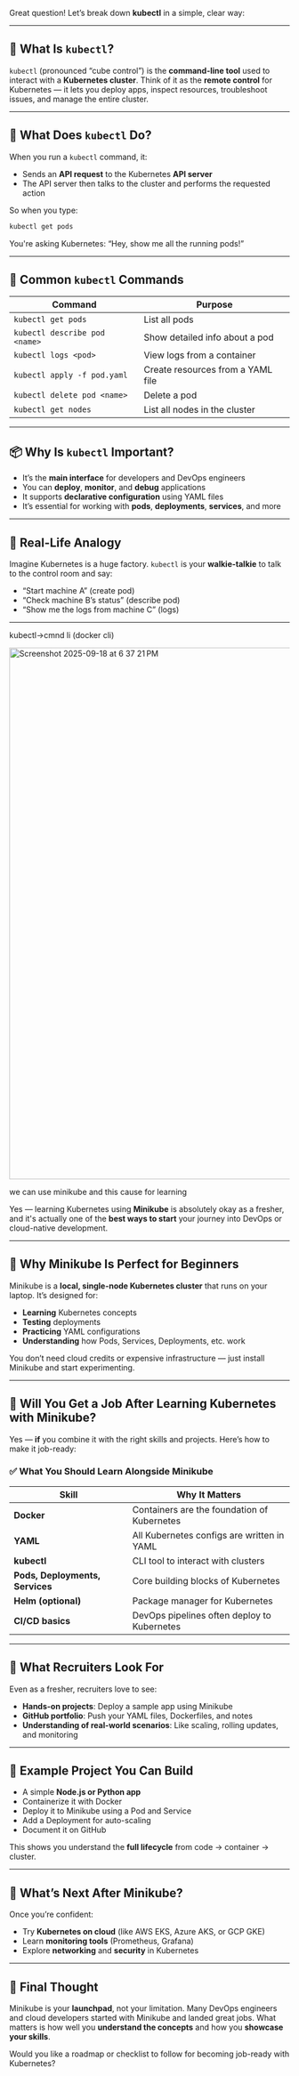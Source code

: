 Great question! Let’s break down **kubectl** in a simple, clear way:

---

## 🧭 What Is `kubectl`?

`kubectl` (pronounced “cube control”) is the **command-line tool** used to interact with a **Kubernetes cluster**. Think of it as the **remote control** for Kubernetes — it lets you deploy apps, inspect resources, troubleshoot issues, and manage the entire cluster.

---

## 🧠 What Does `kubectl` Do?

When you run a `kubectl` command, it:
- Sends an **API request** to the Kubernetes **API server**
- The API server then talks to the cluster and performs the requested action

So when you type:
```bash
kubectl get pods
```
You're asking Kubernetes: “Hey, show me all the running pods!”

---

## 🔧 Common `kubectl` Commands

| Command | Purpose |
|--------|---------|
| `kubectl get pods` | List all pods |
| `kubectl describe pod <name>` | Show detailed info about a pod |
| `kubectl logs <pod>` | View logs from a container |
| `kubectl apply -f pod.yaml` | Create resources from a YAML file |
| `kubectl delete pod <name>` | Delete a pod |
| `kubectl get nodes` | List all nodes in the cluster |

---

## 📦 Why Is `kubectl` Important?

- It’s the **main interface** for developers and DevOps engineers
- You can **deploy**, **monitor**, and **debug** applications
- It supports **declarative configuration** using YAML files
- It’s essential for working with **pods**, **deployments**, **services**, and more

---

## 🧪 Real-Life Analogy

Imagine Kubernetes is a huge factory. `kubectl` is your **walkie-talkie** to talk to the control room and say:
- “Start machine A” (create pod)
- “Check machine B’s status” (describe pod)
- “Show me the logs from machine C” (logs)




----------------------
kubectl->cmnd li  (docker cli)



<img width="1470" height="956" alt="Screenshot 2025-09-18 at 6 37 21 PM" src="https://github.com/user-attachments/assets/32aefbbf-2a34-415f-8324-55332c160d93" />


we can use minikube and this cause for learning

Yes — learning Kubernetes using **Minikube** is absolutely okay as a fresher, and it's actually one of the **best ways to start** your journey into DevOps or cloud-native development.

---

## 🧠 Why Minikube Is Perfect for Beginners

Minikube is a **local, single-node Kubernetes cluster** that runs on your laptop. It’s designed for:
- **Learning** Kubernetes concepts
- **Testing** deployments
- **Practicing** YAML configurations
- **Understanding** how Pods, Services, Deployments, etc. work

You don’t need cloud credits or expensive infrastructure — just install Minikube and start experimenting.

---

## 💼 Will You Get a Job After Learning Kubernetes with Minikube?

Yes — **if** you combine it with the right skills and projects. Here’s how to make it job-ready:

### ✅ What You Should Learn Alongside Minikube
| Skill | Why It Matters |
|------|----------------|
| **Docker** | Containers are the foundation of Kubernetes |
| **YAML** | All Kubernetes configs are written in YAML |
| **kubectl** | CLI tool to interact with clusters |
| **Pods, Deployments, Services** | Core building blocks of Kubernetes |
| **Helm (optional)** | Package manager for Kubernetes |
| **CI/CD basics** | DevOps pipelines often deploy to Kubernetes |

---

## 📁 What Recruiters Look For

Even as a fresher, recruiters love to see:
- **Hands-on projects**: Deploy a sample app using Minikube
- **GitHub portfolio**: Push your YAML files, Dockerfiles, and notes
- **Understanding of real-world scenarios**: Like scaling, rolling updates, and monitoring

---

## 🧪 Example Project You Can Build

- A simple **Node.js or Python app**
- Containerize it with Docker
- Deploy it to Minikube using a Pod and Service
- Add a Deployment for auto-scaling
- Document it on GitHub

This shows you understand the **full lifecycle** from code → container → cluster.

---

## 🧭 What’s Next After Minikube?

Once you’re confident:
- Try **Kubernetes on cloud** (like AWS EKS, Azure AKS, or GCP GKE)
- Learn **monitoring tools** (Prometheus, Grafana)
- Explore **networking** and **security** in Kubernetes

---

## 🧠 Final Thought

Minikube is your **launchpad**, not your limitation. Many DevOps engineers and cloud developers started with Minikube and landed great jobs. What matters is how well you **understand the concepts** and how you **showcase your skills**.

Would you like a roadmap or checklist to follow for becoming job-ready with Kubernetes?






























